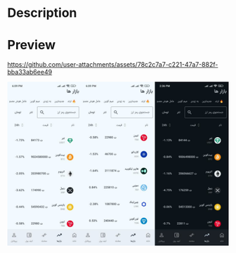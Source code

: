 # Description
<p></p>

# Preview

https://github.com/user-attachments/assets/78c2c7a7-c221-47a7-882f-bba33ab6ee49

<img   alt="Screenshot 2023-08-23 at 4 11 00 PM" src="photo19466110538.jpg">

